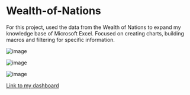 # Wealth-of-Nations
For this project, used the data from the Wealth of Nations to expand my knowledge base of Microsoft Excel. Focused on creating charts, building macros and filtering for specific information. 

![image](https://github.com/Josephine-Quagraine/Wealth-of-Nations/assets/133653796/d20be896-310a-4a71-b1ef-a6f3f912637c)

![image](https://github.com/Josephine-Quagraine/Wealth-of-Nations/assets/133653796/bc90b282-9893-4b4a-8609-d8cb764aeef1)


![image](https://github.com/Josephine-Quagraine/Wealth-of-Nations/assets/133653796/be661cbb-1346-484f-b826-a380ef0ba50c)

[Link to my dashboard](https://public.tableau.com/views/Top20analysisusingWealthofNationsdata/Dashboard1?:language=en-US&publish=yes&:display_count=n&:origin=viz_share_link)

